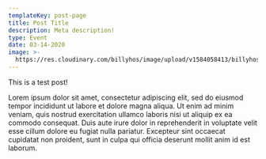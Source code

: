 ```yaml
---
templateKey: post-page
title: Post Title
description: Meta description!
type: Event
date: 03-14-2020
image: >-
  https://res.cloudinary.com/billyhos/image/upload/v1584058413/billyhos-sign_vpe265.jpg
---
```


This is a test post!

Lorem ipsum dolor sit amet, consectetur adipiscing elit, sed do eiusmod tempor incididunt ut labore et dolore magna aliqua. Ut enim ad minim veniam, quis nostrud exercitation ullamco laboris nisi ut aliquip ex ea commodo consequat. Duis aute irure dolor in reprehenderit in voluptate velit esse cillum dolore eu fugiat nulla pariatur. Excepteur sint occaecat cupidatat non proident, sunt in culpa qui officia deserunt mollit anim id est laborum.
